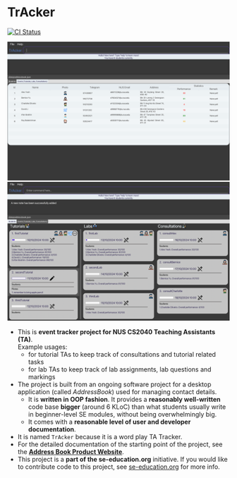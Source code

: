 # TrAcker


[![CI Status](https://github.com/AY2223S2-CS2103-F11-1/tp/workflows/Java%20CI/badge.svg)](https://github.com/AY2223S2-CS2103-F11-2/tp/actions)

![Ui](docs/images/UiOriginal.png)
![Ui](docs/images/Ui2.png)


* This is **event tracker project for NUS CS2040 Teaching Assistants (TA)**.<br>
  Example usages:
  * for tutorial TAs to keep track of consultations and tutorial related tasks
  * for lab TAs to keep track of lab assignments, lab questions and markings
* The project is built from an ongoing software project for a desktop application (called _AddressBook_) used for managing contact details.
  * It is **written in OOP fashion**. It provides a **reasonably well-written** code base **bigger** (around 6 KLoC) than what students usually write in beginner-level SE modules, without being overwhelmingly big.
  * It comes with a **reasonable level of user and developer documentation**.
* It is named `TrAcker` because it is a word play TA Tracker.
* For the detailed documentation of the starting point of the project, see the **[Address Book Product Website](https://se-education.org/addressbook-level3)**.
* This project is a **part of the se-education.org** initiative. If you would like to contribute code to this project, see [se-education.org](https://se-education.org#https://se-education.org/#contributing) for more info.
